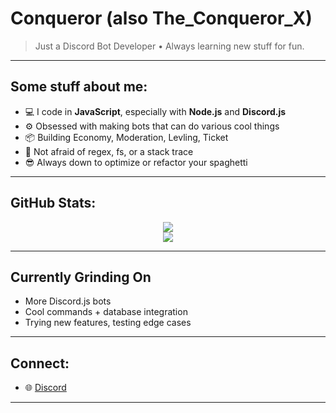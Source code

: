 # Conqueror (also The_Conqueror_X)

> Just a Discord Bot Developer • Always learning new stuff for fun.

---

## Some stuff about me:

- 💻 I code in **JavaScript**, especially with **Node.js** and **Discord.js**
- ⚙️ Obsessed with making bots that can do various cool things
- 📦 Building Economy, Moderation, Levling, Ticket
- 🔧 Not afraid of regex, fs, or a stack trace
- 😎 Always down to optimize or refactor your spaghetti

---

## GitHub Stats:

<p align="center">
  <img src="https://github-readme-stats.vercel.app/api?username=ConquerorX-JSDev&show_icons=true&theme=tokyonight" />
  <br>
  <img src="https://github-readme-stats.vercel.app/api/top-langs/?username=ConquerorC-JSDev&layout=compact&theme=tokyonight" />
</p>

---

## Currently Grinding On

- More Discord.js bots
- Cool commands + database integration
- Trying new features, testing edge cases

---

## Connect:

- 🌐 [Discord](https://discordapp.com/users/1140188503515336785)

---
